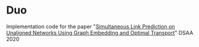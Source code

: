 # Duo
Implementation code for the paper "[Simultaneous Link Prediction on Unaligned Networks Using Graph Embedding and Optimal Transport](https://ieeexplore.ieee.org/document/9260046)" DSAA 2020
